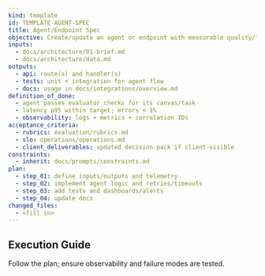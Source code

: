 ```yaml
---
kind: template
id: TEMPLATE-AGENT-SPEC
title: Agent/Endpoint Spec
objective: Create/update an agent or endpoint with measurable quality/latency.
inputs:
  - docs/architecture/01-brief.md
  - docs/architecture/data.md
outputs:
  - api: route(s) and handler(s)
  - tests: unit + integration for agent flow
  - docs: usage in docs/integrations/overview.md
definition_of_done:
  - agent passes evaluator checks for its canvas/task
  - latency p95 within target; errors < 1%
  - observability: logs + metrics + correlation IDs
acceptance_criteria:
  - rubrics: evaluation/rubrics.md
  - slo: operations/operations.md
  - client_deliverables: updated decision pack if client‑visible
constraints:
  - inherit: docs/prompts/constraints.md
plan:
  - step_01: define inputs/outputs and telemetry
  - step_02: implement agent logic and retries/timeouts
  - step_03: add tests and dashboards/alerts
  - step_04: update docs
changed_files:
  - <fill in>
---
```


## Execution Guide

Follow the plan; ensure observability and failure modes are tested.
